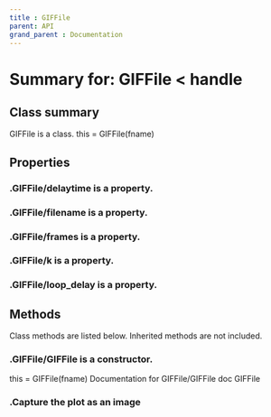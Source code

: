 ```yaml
---
title : GIFFile
parent: API
grand_parent : Documentation
---
```

# Summary for: **GIFFile**  < handle

## Class summary

GIFFile is a class.
this = GIFFile(fname)

## Properties

### .GIFFile/**delaytime** is a property.

### .GIFFile/**filename** is a property.

### .GIFFile/**frames** is a property.

### .GIFFile/**k** is a property.

### .GIFFile/**loop_delay** is a property.


## Methods

Class methods are listed below. Inherited methods are not included.

### .**GIFFile**/GIFFile is a constructor.
this = GIFFile(fname)
Documentation for GIFFile/GIFFile
doc GIFFile

### .Capture the plot as an image


